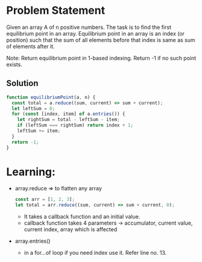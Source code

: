 # Problem Statement

Given an array A of n positive numbers. The task is to find the first equilibrium point in an array. Equilibrium point in an array is an index (or position) such that the sum of all elements before that index is same as sum of elements after it.

Note: Return equilibrium point in 1-based indexing. Return -1 if no such point exists.

## Solution

```javascript
function equilibriumPoint(a, n) {
  const total = a.reduce((sum, current) => sum + current);
  let leftSum = 0;
  for (const [index, item] of a.entries()) {
    let rightSum = total - leftSum - item;
    if (leftSum === rightSum) return index + 1;
    leftSum += item;
  }
  return -1;
}
```

# Learning:

- array.reduce => to flatten any array

  ```javascript
  const arr = [1, 2, 3];
  let total = arr.reduce((sum, current) => sum + current, 0);
  ```

  - It takes a callback function and an initial value.
  - callback function takes 4 parameters -> accumulator, current value, current index, array which is affected

- array.entries()
  - in a for...of loop if you need index use it. Refer line no. 13.
